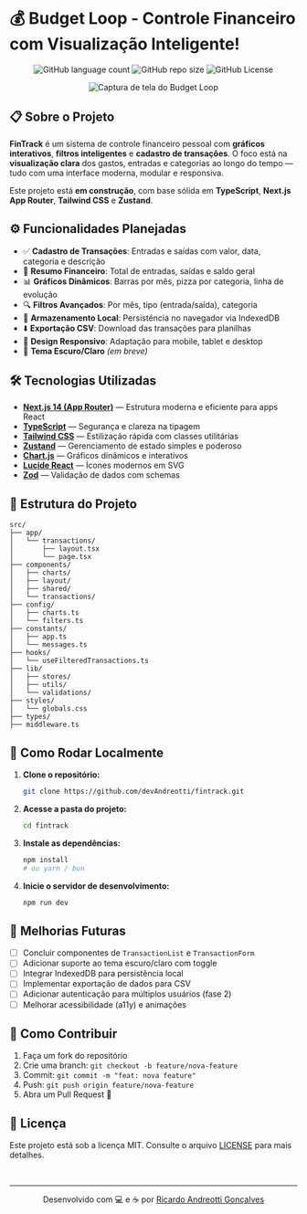# 💰 Budget Loop - Controle Financeiro com Visualização Inteligente!
<p align="center">
  <img alt="GitHub language count" src="https://img.shields.io/github/languages/count/devAndreotti/budget-loop?color=FFF&labelColor=f3c07b&style=flat-square">
  <img alt="GitHub repo size" src="https://img.shields.io/github/repo-size/devAndreotti/budget-loop?color=FFF&labelColor=f3c07b&style=flat-square">
  <img alt="GitHub License" src="https://img.shields.io/github/license/devAndreotti/budget-loop?color=FFF&labelColor=f3c07b&style=flat-square">
</p>

<p align="center">
  <img src="" alt="Captura de tela do Budget Loop">
</p>

## 📋 Sobre o Projeto
**FinTrack** é um sistema de controle financeiro pessoal com **gráficos interativos**, **filtros inteligentes** e **cadastro de transações**.
O foco está na **visualização clara** dos gastos, entradas e categorias ao longo do tempo — tudo com uma interface moderna, modular e responsiva.

Este projeto está **em construção**, com base sólida em **TypeScript**, **Next.js App Router**, **Tailwind CSS** e **Zustand**.

## ⚙️ Funcionalidades Planejadas
* ✅ **Cadastro de Transações**: Entradas e saídas com valor, data, categoria e descrição
* 🧮 **Resumo Financeiro**: Total de entradas, saídas e saldo geral
* 📊 **Gráficos Dinâmicos**: Barras por mês, pizza por categoria, linha de evolução
* 🔍 **Filtros Avançados**: Por mês, tipo (entrada/saída), categoria
* 🧠 **Armazenamento Local**: Persistência no navegador via IndexedDB
* ⬇️ **Exportação CSV**: Download das transações para planilhas
* 📱 **Design Responsivo**: Adaptação para mobile, tablet e desktop
* 🌙 **Tema Escuro/Claro** *(em breve)*

## 🛠 Tecnologias Utilizadas
* **[Next.js 14 (App Router)](https://nextjs.org/docs/app)** — Estrutura moderna e eficiente para apps React
* **[TypeScript](https://www.typescriptlang.org/)** — Segurança e clareza na tipagem
* **[Tailwind CSS](https://tailwindcss.com/)** — Estilização rápida com classes utilitárias
* **[Zustand](https://github.com/pmndrs/zustand)** — Gerenciamento de estado simples e poderoso
* **[Chart.js](https://www.chartjs.org/)** — Gráficos dinâmicos e interativos
* **[Lucide React](https://lucide.dev/guide/packages/lucide-react)** — Ícones modernos em SVG
* **[Zod](https://zod.dev/)** — Validação de dados com schemas

## 📂 Estrutura do Projeto
```
src/
├── app/
│   └── transactions/
│       ├── layout.tsx
│       └── page.tsx
├── components/
│   ├── charts/
│   ├── layout/
│   ├── shared/
│   └── transactions/
├── config/
│   ├── charts.ts
│   └── filters.ts
├── constants/
│   ├── app.ts
│   └── messages.ts
├── hooks/
│   └── useFilteredTransactions.ts
├── lib/
│   ├── stores/
│   ├── utils/
│   └── validations/
├── styles/
│   └── globals.css
├── types/
├── middleware.ts
```

## 🚀 Como Rodar Localmente
1. **Clone o repositório:**

   ```bash
   git clone https://github.com/devAndreotti/fintrack.git
   ```

2. **Acesse a pasta do projeto:**

   ```bash
   cd fintrack
   ```

3. **Instale as dependências:**

   ```bash
   npm install
   # ou yarn / bun
   ```

4. **Inicie o servidor de desenvolvimento:**

   ```bash
   npm run dev
   ```

## 🔮 Melhorias Futuras
* [ ] Concluir componentes de `TransactionList` e `TransactionForm`
* [ ] Adicionar suporte ao tema escuro/claro com toggle
* [ ] Integrar IndexedDB para persistência local
* [ ] Implementar exportação de dados para CSV
* [ ] Adicionar autenticação para múltiplos usuários (fase 2)
* [ ] Melhorar acessibilidade (a11y) e animações

## 💪 Como Contribuir
1. Faça um fork do repositório
2. Crie uma branch: `git checkout -b feature/nova-feature`
3. Commit: `git commit -m "feat: nova feature"`
4. Push: `git push origin feature/nova-feature`
5. Abra um Pull Request 🎉

## 📝 Licença
Este projeto está sob a licença MIT.
Consulte o arquivo [LICENSE](./LICENSE) para mais detalhes.

<br>

---

<p align="center">
  Desenvolvido com 💻 e ☕ por <a href="https://github.com/devAndreotti">Ricardo Andreotti Gonçalves</a>
</p>